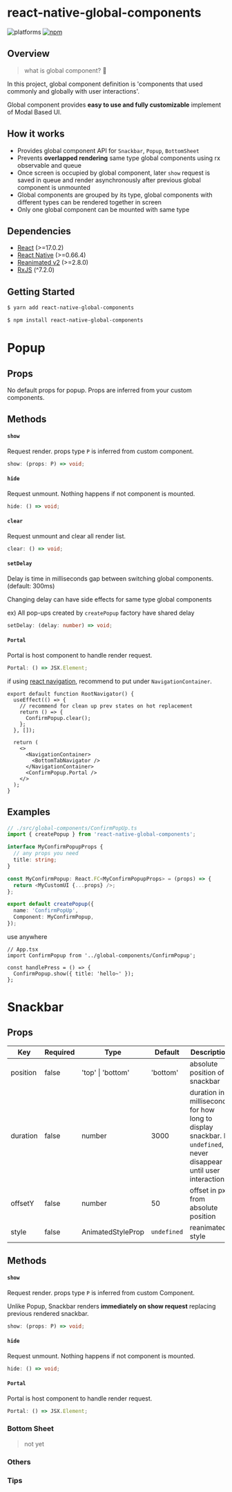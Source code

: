 # react-native-global-components

![platforms](https://img.shields.io/badge/platforms-Android%20%7C%20iOS-brightgreen.svg?style=flat-square&colorB=191A17)
[![npm](https://img.shields.io/npm/v/react-native-global-components.svg?style=flat-square)](https://www.npmjs.com/package/react-native-global-components)

## Overview

> what is global component? 🤔

In this project, global component definition is 'components that used commonly and globally with user interactions'.

Global component provides **easy to use and fully customizable** implement of Modal Based UI.

## How it works

- Provides global component API for `Snackbar`, `Popup`, `BottomSheet`
- Prevents **overlapped rendering** same type global components using rx observable and queue
- Once screen is occupied by global component, later `show` request is saved in queue and render asynchronously after previous global component is unmounted
- Global components are grouped by its type, global components with different types can be rendered together in screen
- Only one global component can be mounted with same type

## Dependencies

- [React](https://reactjs.org/) (>=17.0.2)
- [React Native](https://reactnative.dev/) (>=0.66.4)
- [Reanimated v2](https://docs.swmansion.com/react-native-reanimated/) (>=2.8.0)
- [RxJS](https://rxjs.dev/) (^7.2.0)

## Getting Started

```sh
$ yarn add react-native-global-components
```

```sh
$ npm install react-native-global-components
```

# Popup

## Props

No default props for popup. Props are inferred from your custom components.

## Methods

#### `show`

Request render. props type `P` is inferred from custom component.

```ts
show: (props: P) => void;
```

#### `hide`

Request unmount. Nothing happens if not component is mounted.

```ts
hide: () => void;
```

#### `clear`

Request unmount and clear all render list.

```ts
clear: () => void;
```

#### `setDelay`

Delay is time in milliseconds gap between switching global components. (default: 300ms)

Changing delay can have side effects for same type global components

ex) All pop-ups created by `createPopup` factory have shared delay

```ts
setDelay: (delay: number) => void;
```

#### `Portal`

Portal is host component to handle render request.

```ts
Portal: () => JSX.Element;
```

if using [react navigation](https://reactnavigation.org/), recommend to put under `NavigationContainer`.

```tsx
export default function RootNavigator() {
  useEffect(() => {
    // recommend for clean up prev states on hot replacement
    return () => {
      ConfirmPopup.clear();
    };
  }, []);

  return (
    <>
      <NavigationContainer>
        <BottomTabNavigator />
      </NavigationContainer>
      <ConfirmPopup.Portal />
    </>
  );
}
```

## Examples

```ts
// ./src/global-components/ConfirmPopUp.ts
import { createPopup } from 'react-native-global-components';

interface MyConfirmPopupProps {
  // any props you need
  title: string;
}

const MyConfirmPopup: React.FC<MyConfirmPopupProps> = (props) => {
  return <MyCustomUI {...props} />;
};

export default createPopup({
  name: 'ConfirmPopUp',
  Component: MyConfirmPopup,
});
```

use anywhere

```tsx
// App.tsx
import ConfirmPopup from '../global-components/ConfirmPopup';

const handlePress = () => {
  ConfirmPopup.show({ title: 'hello~' });
};
```

# Snackbar

## Props

| Key      | Required | Type                         | Default     | Description                                                                                                       |
| -------- | -------- | ---------------------------- | ----------- | ----------------------------------------------------------------------------------------------------------------- |
| position | false    | 'top' \| 'bottom'            | 'bottom'    | absolute position of snackbar                                                                                     |
| duration | false    | number                       | 3000        | duration in milliseconds for how long to display snackbar. If `undefined`, never disappear until user interaction |
| offsetY  | false    | number                       | 50          | offset in px from absolute position                                                                               |
| style    | false    | AnimatedStyleProp<ViewStyle> | `undefined` | reanimated style                                                                                                  |

## Methods

#### `show`

Request render. props type `P` is inferred from custom Component.

Unlike Popup, Snackbar renders **immediately on show request** replacing previous rendered snackbar.

```ts
show: (props: P) => void;
```

#### `hide`

Request unmount. Nothing happens if not component is mounted.

```ts
hide: () => void;
```

#### `Portal`

Portal is host component to handle render request.

```ts
Portal: () => JSX.Element;
```

### Bottom Sheet

> not yet

### Others

### Tips
